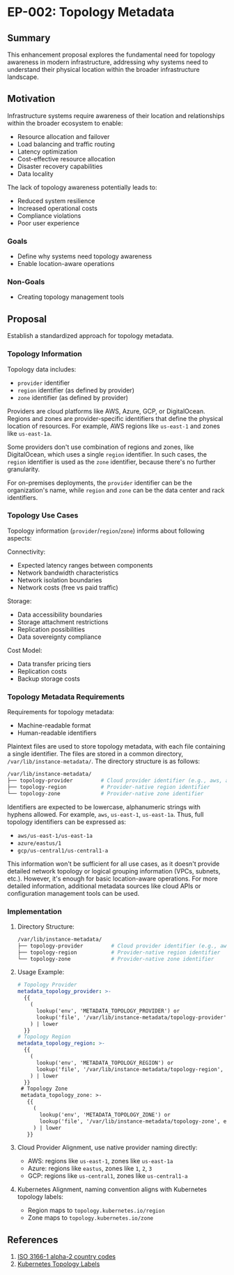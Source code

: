 # EP-002: Topology Metadata

## Summary
This enhancement proposal explores the fundamental need for topology awareness in modern infrastructure, addressing why systems need to understand their physical location within the broader infrastructure landscape.

## Motivation
Infrastructure systems require awareness of their location and relationships within the broader ecosystem to enable:
- Resource allocation and failover
- Load balancing and traffic routing
- Latency optimization
- Cost-effective resource allocation
- Disaster recovery capabilities
- Data locality

The lack of topology awareness potentially leads to:
- Reduced system resilience
- Increased operational costs
- Compliance violations
- Poor user experience

### Goals
- Define why systems need topology awareness
- Enable location-aware operations

### Non-Goals
- Creating topology management tools

## Proposal
Establish a standardized approach for topology metadata.

### Topology Information

Topology data includes:
- `provider` identifier
- `region` identifier (as defined by provider)
- `zone` identifier (as defined by provider)

Providers are cloud platforms like AWS, Azure, GCP, or DigitalOcean. Regions and zones are provider-specific identifiers that define the physical location of resources. For example, AWS regions like `us-east-1` and zones like `us-east-1a`.

Some providers don't use combination of regions and zones, like DigitalOcean, which uses a single `region` identifier. In such cases, the `region` identifier is used as the `zone` identifier, because there's no further granularity.

For on-premises deployments, the `provider` identifier can be the organization's name, while `region` and `zone` can be the data center and rack identifiers.

### Topology Use Cases

Topology information (`provider`/`region`/`zone`) informs about following aspects:

Connectivity:
- Expected latency ranges between components
- Network bandwidth characteristics
- Network isolation boundaries
- Network costs (free vs paid traffic)

Storage:
- Data accessibility boundaries
- Storage attachment restrictions
- Replication possibilities
- Data sovereignty compliance

Cost Model:
- Data transfer pricing tiers
- Replication costs
- Backup storage costs

### Topology Metadata Requirements

Requirements for topology metadata:
- Machine-readable format
- Human-readable identifiers

Plaintext files are used to store topology metadata, with each file containing a single identifier. The files are stored in a common directory, `/var/lib/instance-metadata/`. The directory structure is as follows:
```sh
/var/lib/instance-metadata/
├── topology-provider         # Cloud provider identifier (e.g., aws, azure, gcp)
├── topology-region           # Provider-native region identifier
└── topology-zone             # Provider-native zone identifier
```

Identifiers are expected to be lowercase, alphanumeric strings with hyphens allowed. For example, `aws`, `us-east-1`, `us-east-1a`. Thus, full topology identifiers can be expressed as:
- `aws/us-east-1/us-east-1a`
- `azure/eastus/1`
- `gcp/us-central1/us-central1-a`

This information won't be sufficient for all use cases, as it doesn't provide detailed network topology or logical grouping information (VPCs, subnets, etc.). However, it's enough for basic location-aware operations. For more detailed information, additional metadata sources like cloud APIs or configuration management tools can be used.

### Implementation

1. Directory Structure:
   ```sh
   /var/lib/instance-metadata/
   ├── topology-provider         # Cloud provider identifier (e.g., aws, azure, gcp)
   ├── topology-region           # Provider-native region identifier
   └── topology-zone             # Provider-native zone identifier
   ```

2. Usage Example:
   ```yaml
   # Topology Provider
   metadata_topology_provider: >-
     {{
       (
         lookup('env', 'METADATA_TOPOLOGY_PROVIDER') or
         lookup('file', '/var/lib/instance-metadata/topology-provider', errors='ignore')
       ) | lower
     }}
   # Topology Region
   metadata_topology_region: >-
     {{
       (
         lookup('env', 'METADATA_TOPOLOGY_REGION') or
         lookup('file', '/var/lib/instance-metadata/topology-region', errors='ignore')
       ) | lower
     }}
    # Topology Zone
    metadata_topology_zone: >-
      {{
        (
          lookup('env', 'METADATA_TOPOLOGY_ZONE') or
          lookup('file', '/var/lib/instance-metadata/topology-zone', errors='ignore')
        ) | lower
      }}
    ```

3. Cloud Provider Alignment, use native provider naming directly:
   - AWS: regions like `us-east-1`, zones like `us-east-1a`
   - Azure: regions like `eastus`, zones like `1`, `2`, `3`
   - GCP: regions like `us-central1`, zones like `us-central1-a`

4. Kubernetes Alignment, naming convention aligns with Kubernetes topology labels:
   - Region maps to `topology.kubernetes.io/region`
   - Zone maps to `topology.kubernetes.io/zone`

## References
1. [ISO 3166-1 alpha-2 country codes](https://en.wikipedia.org/wiki/ISO_3166-1_alpha-2)
2. [Kubernetes Topology Labels](https://kubernetes.io/docs/reference/labels-annotations-taints/#topologykubernetesioregion)
